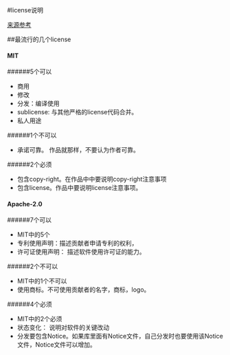 #license说明

[来源参考](https://tldrlegal.com/licenses/browse)

##最流行的几个license
#### MIT
######5个可以
+ 商用
+ 修改
+ 分发：编译使用
+ sublicense: 与其他严格的license代码合并。
+ 私人用途

######1个不可以
+ 承诺可靠。 作品就那样，不要认为作者可靠。

######2个必须
+ 包含copy-right。在作品中中要说明copy-right注意事项
+ 包含license。作品中要说明license注意事项。

#### Apache-2.0
######7个可以
+ MIT中的5个
+ 专利使用声明：描述贡献者申请专利的权利， 
+ 许可证使用声明： 描述软件使用许可证的能力。

######2个不可以
+ MIT中的1个不可以
+ 使用商标。不可使用贡献者的名字，商标，logo。

######4个必须
+ MIT中的2个必须
+ 状态变化： 说明对软件的关键改动
+ 分发要包含Notice。如果库里面有Notice文件，自己分发时也要使用该Notice文件，Notice文件可以增加。